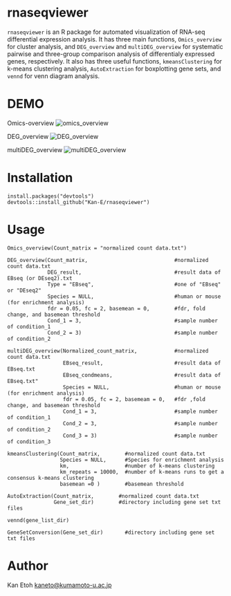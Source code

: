 # rnaseqviewer

`rnaseqviewer` is an R package for automated visualization of RNA-seq differential expression analysis. It has three main functions, `Omics_overview` for cluster analysis, and `DEG_overview` and `multiDEG_overview` for systematic pairwise and three-group comparison analysis of differentialy expressed genes, respectively.  It also has three useful functions, `kmeansClustering` for k-means clustering analysis, `AutoExtraction` for boxplotting gene sets, and `vennd` for venn diagram analysis.  

# DEMO
Omics-overview
![omics_overview](https://user-images.githubusercontent.com/77435195/132705815-11c55596-af12-439b-96cf-a961f39af2cf.png)

DEG_overview
![DEG_overview](https://user-images.githubusercontent.com/77435195/132705579-20bed45b-e9ce-4906-9e78-aaacea72d81a.png)

multiDEG_overview
![multiDEG_overview](https://user-images.githubusercontent.com/77435195/132705265-a87cb70c-cb8e-4d7e-bdc4-1f88c011cd3b.png)

# Installation
```
install.packages("devtools")
devtools::install_github("Kan-E/rnaseqviewer")
```
# Usage
```
Omics_overview(Count_matrix = "normalized count data.txt")

DEG_overview(Count_matrix,                            #normalized count data.txt
             DEG_result,                              #result data of EBseq (or DEseq2).txt
             Type = "EBseq",                          #one of "EBseq" or "DEseq2"
             Species = NULL,                          #human or mouse (for enrichment analysis)
             fdr = 0.05, fc = 2, basemean = 0,        #fdr, fold change, and basemean threshold
             Cond_1 = 3,                              #sample number of condition_1
             Cond_2 = 3)                              #sample number of condition_2

multiDEG_overview(Normalized_count_matrix,            #normalized count data.txt
                  EBseq_result,                       #result data of EBseq.txt
                  EBseq_condmeans,                    #result data of EBseq.txt"
                  Species = NULL,                     #human or mouse (for enrichment analysis)
                  fdr = 0.05, fc = 2, basemeam = 0,   #fdr ,fold change, and basemean threshold
                  Cond_1 = 3,                         #sample number of condition_1
                  Cond_2 = 3,                         #sample number of condition_2
                  Cond_3 = 3)                         #sample number of condition_3

kmeansClustering(Count_matrix,        #normalized count data.txt
                 Species = NULL,      #Species for enrichment analysis
                 km,                  #number of k-means clustering
                 km_repeats = 10000,  #number of k-means runs to get a consensus k-means clustering
                 basemean =0 )        #basemean threshold

AutoExtraction(Count_matrix,        #normalized count data.txt
               Gene_set_dir)        #directory including gene set txt files

vennd(gene_list_dir)

GeneSetConversion(Gene_set_dir)       #directory including gene set txt files

```

# Author

Kan Etoh
<kaneto@kumamoto-u.ac.jp>
